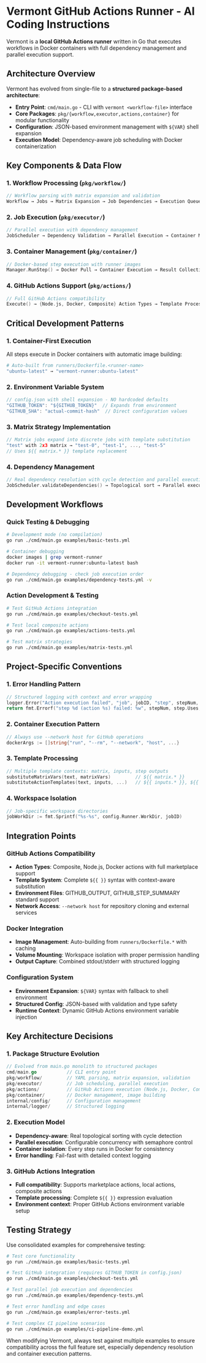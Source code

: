 # Vermont GitHub Actions Runner - AI Coding Instructions

Vermont is a **local GitHub Actions runner** written in Go that executes workflows in Docker containers with full dependency management and parallel execution support.

## Architecture Overview

Vermont has evolved from single-file to a **structured package-based architecture**:
- **Entry Point**: `cmd/main.go` - CLI with `vermont <workflow-file>` interface
- **Core Packages**: `pkg/{workflow,executor,actions,container}` for modular functionality
- **Configuration**: JSON-based environment management with `${VAR}` shell expansion
- **Execution Model**: Dependency-aware job scheduling with Docker containerization

## Key Components & Data Flow

### 1. Workflow Processing (`pkg/workflow/`)
```go
// Workflow parsing with matrix expansion and validation
Workflow → Jobs → Matrix Expansion → Job Dependencies → Execution Queue
```

### 2. Job Execution (`pkg/executor/`)
```go
// Parallel execution with dependency management
JobScheduler → Dependency Validation → Parallel Execution → Container Management
```

### 3. Container Management (`pkg/container/`)
```go
// Docker-based step execution with runner images
Manager.RunStep() → Docker Pull → Container Execution → Result Collection
```

### 4. GitHub Actions Support (`pkg/actions/`)
```go
// Full GitHub Actions compatibility
Execute() → {Node.js, Docker, Composite} Action Types → Template Processing
```

## Critical Development Patterns

### 1. Container-First Execution
All steps execute in Docker containers with automatic image building:
```bash
# Auto-built from runners/Dockerfile.<runner-name>
"ubuntu-latest" → "vermont-runner:ubuntu-latest"
```

### 2. Environment Variable System
```go
// config.json with shell expansion - NO hardcoded defaults
"GITHUB_TOKEN": "${GITHUB_TOKEN}"  // Expands from environment
"GITHUB_SHA": "actual-commit-hash"  // Direct configuration values
```

### 3. Matrix Strategy Implementation
```go
// Matrix jobs expand into discrete jobs with template substitution
"test" with 2x3 matrix → "test-0", "test-1", ..., "test-5"
// Uses ${{ matrix.* }} template replacement
```

### 4. Dependency Management
```go
// Real dependency resolution with cycle detection and parallel execution
JobScheduler.validateDependencies() → Topological sort → Parallel execution
```

## Development Workflows

### Quick Testing & Debugging
```bash
# Development mode (no compilation)
go run ./cmd/main.go examples/basic-tests.yml

# Container debugging
docker images | grep vermont-runner
docker run -it vermont-runner:ubuntu-latest bash

# Dependency debugging - check job execution order
go run ./cmd/main.go examples/dependency-tests.yml -v
```

### Action Development & Testing
```bash
# Test GitHub Actions integration
go run ./cmd/main.go examples/checkout-tests.yml

# Test local composite actions
go run ./cmd/main.go examples/actions-tests.yml

# Test matrix strategies
go run ./cmd/main.go examples/matrix-tests.yml
```

## Project-Specific Conventions

### 1. Error Handling Pattern
```go
// Structured logging with context and error wrapping
logger.Error("Action execution failed", "job", jobID, "step", stepNum, "error", err)
return fmt.Errorf("step %d (action %s) failed: %w", stepNum, step.Uses, err)
```

### 2. Container Execution Pattern
```go
// Always use --network host for GitHub operations
dockerArgs := []string{"run", "--rm", "--network", "host", ...}
```

### 3. Template Processing
```go
// Multiple template contexts: matrix, inputs, step outputs
substituteMatrixVars(text, matrixVars)         // ${{ matrix.* }}
substituteActionTemplates(text, inputs, ...)   // ${{ inputs.* }}, ${{ steps.*.outputs.* }}
```

### 4. Workspace Isolation
```go
// Job-specific workspace directories
jobWorkDir := fmt.Sprintf("%s-%s", config.Runner.WorkDir, jobID)
```

## Integration Points

### GitHub Actions Compatibility
- **Action Types**: Composite, Node.js, Docker actions with full marketplace support
- **Template System**: Complete `${{ }}` syntax with context-aware substitution
- **Environment Files**: GITHUB_OUTPUT, GITHUB_STEP_SUMMARY standard support
- **Network Access**: `--network host` for repository cloning and external services

### Docker Integration
- **Image Management**: Auto-building from `runners/Dockerfile.*` with caching
- **Volume Mounting**: Workspace isolation with proper permission handling
- **Output Capture**: Combined stdout/stderr with structured logging

### Configuration System
- **Environment Expansion**: `${VAR}` syntax with fallback to shell environment
- **Structured Config**: JSON-based with validation and type safety
- **Runtime Context**: Dynamic GitHub Actions environment variable injection

## Key Architecture Decisions

### 1. Package Structure Evolution
```go
// Evolved from main.go monolith to structured packages
cmd/main.go           // CLI entry point
pkg/workflow/         // YAML parsing, matrix expansion, validation
pkg/executor/         // Job scheduling, parallel execution
pkg/actions/          // GitHub Actions execution (Node.js, Docker, Composite)
pkg/container/        // Docker management, image building
internal/config/      // Configuration management
internal/logger/      // Structured logging
```

### 2. Execution Model
- **Dependency-aware**: Real topological sorting with cycle detection
- **Parallel execution**: Configurable concurrency with semaphore control
- **Container isolation**: Every step runs in Docker for consistency
- **Error handling**: Fail-fast with detailed context logging

### 3. GitHub Actions Integration
- **Full compatibility**: Supports marketplace actions, local actions, composite actions
- **Template processing**: Complete `${{ }}` expression evaluation
- **Environment context**: Proper GitHub Actions environment variable setup

## Testing Strategy

Use consolidated examples for comprehensive testing:
```bash
# Test core functionality
go run ./cmd/main.go examples/basic-tests.yml

# Test GitHub integration (requires GITHUB_TOKEN in config.json)
go run ./cmd/main.go examples/checkout-tests.yml

# Test parallel job execution and dependencies
go run ./cmd/main.go examples/dependency-tests.yml

# Test error handling and edge cases
go run ./cmd/main.go examples/error-tests.yml

# Test complex CI pipeline scenarios
go run ./cmd/main.go examples/ci-pipeline-demo.yml
```

When modifying Vermont, always test against multiple examples to ensure compatibility across the full feature set, especially dependency resolution and container execution patterns.
